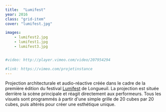```yaml
---
title:  "Lumifest"
year: 2016
class: "grid-item"
cover: "lumifest.jpg"

images:
    - lumifest2.jpg
    - lumifest1.jpg
    - lumifest3.jpg


#video: http://player.vimeo.com/video/207954294

#link: https://vimeo.com/projetinstance
---
```


Projection architecturale et audio-réactive créée dans le cadre de la première édition du festival [Lumifest](https://www.facebook.com/lumifest/) de Longueuil. La projection est située derrière la scène principale et réagit directement aux performeurs. Tous les visuels sont programmés à partir d'une simple grille de 20 cubes par 20 cubes, puis altérés pour créer une esthétique unique.
	
	